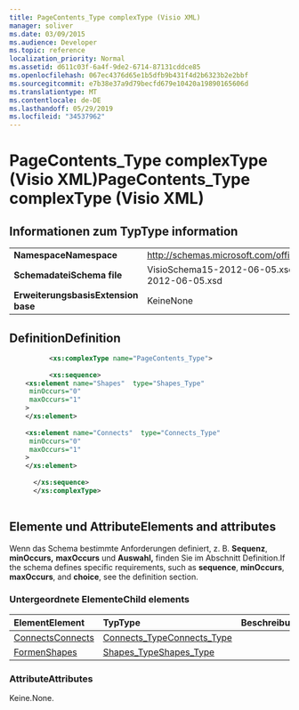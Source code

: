```yaml
---
title: PageContents_Type complexType (Visio XML)
manager: soliver
ms.date: 03/09/2015
ms.audience: Developer
ms.topic: reference
localization_priority: Normal
ms.assetid: d611c03f-6a4f-9de2-6714-87131cddce85
ms.openlocfilehash: 067ec4376d65e1b5dfb9b431f4d2b6323b2e2bbf
ms.sourcegitcommit: e7b38e37a9d79becfd679e10420a19890165606d
ms.translationtype: MT
ms.contentlocale: de-DE
ms.lasthandoff: 05/29/2019
ms.locfileid: "34537962"
---
```

# <a name="pagecontents_type-complextype-visio-xml"></a><span data-ttu-id="90248-102">PageContents_Type complexType (Visio XML)</span><span class="sxs-lookup"><span data-stu-id="90248-102">PageContents_Type complexType (Visio XML)</span></span>

## <a name="type-information"></a><span data-ttu-id="90248-103">Informationen zum Typ</span><span class="sxs-lookup"><span data-stu-id="90248-103">Type information</span></span>

|||
|:-----|:-----|
|<span data-ttu-id="90248-104">**Namespace**</span><span class="sxs-lookup"><span data-stu-id="90248-104">**Namespace**</span></span> <br/> |http://schemas.microsoft.com/office/visio/2011/1/core  <br/> |
|<span data-ttu-id="90248-105">**Schemadatei**</span><span class="sxs-lookup"><span data-stu-id="90248-105">**Schema file**</span></span> <br/> |<span data-ttu-id="90248-106">VisioSchema15-2012-06-05.xsd</span><span class="sxs-lookup"><span data-stu-id="90248-106">VisioSchema15-2012-06-05.xsd</span></span>  <br/> |
|<span data-ttu-id="90248-107">**Erweiterungsbasis**</span><span class="sxs-lookup"><span data-stu-id="90248-107">**Extension base**</span></span> <br/> |<span data-ttu-id="90248-108">Keine</span><span class="sxs-lookup"><span data-stu-id="90248-108">None</span></span>  <br/> |
   
## <a name="definition"></a><span data-ttu-id="90248-109">Definition</span><span class="sxs-lookup"><span data-stu-id="90248-109">Definition</span></span>

```XML
          <xs:complexType name="PageContents_Type">
          
          <xs:sequence>
    <xs:element name="Shapes"  type="Shapes_Type"
     minOccurs="0"
     maxOccurs="1"
    >
    </xs:element>
    
    <xs:element name="Connects"  type="Connects_Type"
     minOccurs="0"
     maxOccurs="1"
    >
    </xs:element>
    
      </xs:sequence>
      </xs:complexType>
      
```

## <a name="elements-and-attributes"></a><span data-ttu-id="90248-110">Elemente und Attribute</span><span class="sxs-lookup"><span data-stu-id="90248-110">Elements and attributes</span></span>

<span data-ttu-id="90248-111">Wenn das Schema bestimmte Anforderungen definiert, z. B. **Sequenz**, **minOccurs,** **maxOccurs** und **Auswahl,** finden Sie im Abschnitt Definition.</span><span class="sxs-lookup"><span data-stu-id="90248-111">If the schema defines specific requirements, such as **sequence**, **minOccurs**, **maxOccurs**, and **choice**, see the definition section.</span></span> 
  
### <a name="child-elements"></a><span data-ttu-id="90248-112">Untergeordnete Elemente</span><span class="sxs-lookup"><span data-stu-id="90248-112">Child elements</span></span>

|<span data-ttu-id="90248-113">**Element**</span><span class="sxs-lookup"><span data-stu-id="90248-113">**Element**</span></span>|<span data-ttu-id="90248-114">**Typ**</span><span class="sxs-lookup"><span data-stu-id="90248-114">**Type**</span></span>|<span data-ttu-id="90248-115">**Beschreibung**</span><span class="sxs-lookup"><span data-stu-id="90248-115">**Description**</span></span>|
|:-----|:-----|:-----|
|[<span data-ttu-id="90248-116">Connects</span><span class="sxs-lookup"><span data-stu-id="90248-116">Connects</span></span>](connects-element-pagecontents_type-complextypevisio-xml.md) <br/> |[<span data-ttu-id="90248-117">Connects_Type</span><span class="sxs-lookup"><span data-stu-id="90248-117">Connects_Type</span></span>](connects_type-complextypevisio-xml.md) <br/> ||
|[<span data-ttu-id="90248-118">Formen</span><span class="sxs-lookup"><span data-stu-id="90248-118">Shapes</span></span>](shapes-element-pagecontents_type-complextypevisio-xml.md) <br/> |[<span data-ttu-id="90248-119">Shapes_Type</span><span class="sxs-lookup"><span data-stu-id="90248-119">Shapes_Type</span></span>](shapes_type-complextypevisio-xml.md) <br/> ||
   
### <a name="attributes"></a><span data-ttu-id="90248-120">Attribute</span><span class="sxs-lookup"><span data-stu-id="90248-120">Attributes</span></span>

<span data-ttu-id="90248-121">Keine.</span><span class="sxs-lookup"><span data-stu-id="90248-121">None.</span></span>
  


